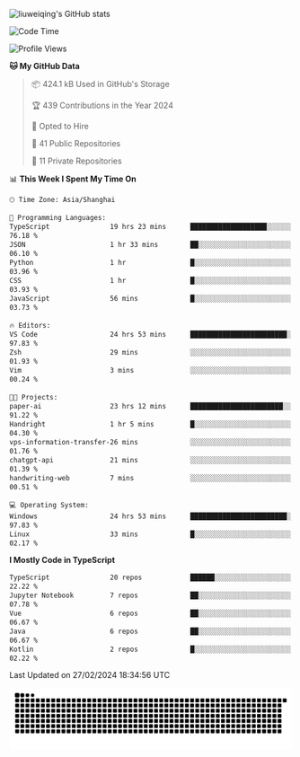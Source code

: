 ![liuweiqing's GitHub stats](https://github-readme-stats.vercel.app/api?username=14790897&show_icons=true&locale=cn&include_all_commits=true&count_private=true)

<!--START_SECTION:waka-->
![Code Time](http://img.shields.io/badge/Code%20Time-807%20hrs%2032%20mins-blue)

![Profile Views](http://img.shields.io/badge/Profile%20Views-2-blue)

**🐱 My GitHub Data** 

> 📦 424.1 kB Used in GitHub's Storage 
 > 
> 🏆 439 Contributions in the Year 2024
 > 
> 💼 Opted to Hire
 > 
> 📜 41 Public Repositories 
 > 
> 🔑 11 Private Repositories 
 > 
📊 **This Week I Spent My Time On** 

```text
🕑︎ Time Zone: Asia/Shanghai

💬 Programming Languages: 
TypeScript               19 hrs 23 mins      ███████████████████░░░░░░   76.18 % 
JSON                     1 hr 33 mins        ██░░░░░░░░░░░░░░░░░░░░░░░   06.10 % 
Python                   1 hr                █░░░░░░░░░░░░░░░░░░░░░░░░   03.96 % 
CSS                      1 hr                █░░░░░░░░░░░░░░░░░░░░░░░░   03.93 % 
JavaScript               56 mins             █░░░░░░░░░░░░░░░░░░░░░░░░   03.73 % 

🔥 Editors: 
VS Code                  24 hrs 53 mins      ████████████████████████░   97.83 % 
Zsh                      29 mins             ░░░░░░░░░░░░░░░░░░░░░░░░░   01.93 % 
Vim                      3 mins              ░░░░░░░░░░░░░░░░░░░░░░░░░   00.24 % 

🐱‍💻 Projects: 
paper-ai                 23 hrs 12 mins      ███████████████████████░░   91.22 % 
Handright                1 hr 5 mins         █░░░░░░░░░░░░░░░░░░░░░░░░   04.30 % 
vps-information-transfer-26 mins             ░░░░░░░░░░░░░░░░░░░░░░░░░   01.76 % 
chatgpt-api              21 mins             ░░░░░░░░░░░░░░░░░░░░░░░░░   01.39 % 
handwriting-web          7 mins              ░░░░░░░░░░░░░░░░░░░░░░░░░   00.51 % 

💻 Operating System: 
Windows                  24 hrs 53 mins      ████████████████████████░   97.83 % 
Linux                    33 mins             █░░░░░░░░░░░░░░░░░░░░░░░░   02.17 % 
```

**I Mostly Code in TypeScript** 

```text
TypeScript               20 repos            ██████░░░░░░░░░░░░░░░░░░░   22.22 % 
Jupyter Notebook         7 repos             ██░░░░░░░░░░░░░░░░░░░░░░░   07.78 % 
Vue                      6 repos             ██░░░░░░░░░░░░░░░░░░░░░░░   06.67 % 
Java                     6 repos             ██░░░░░░░░░░░░░░░░░░░░░░░   06.67 % 
Kotlin                   2 repos             █░░░░░░░░░░░░░░░░░░░░░░░░   02.22 % 
```




 Last Updated on 27/02/2024 18:34:56 UTC
<!--END_SECTION:waka-->

<picture>
  <source media="(prefers-color-scheme: dark)" srcset="https://raw.githubusercontent.com/14790897/14790897/output/github-contribution-grid-snake-dark.svg" />
  <source media="(prefers-color-scheme: light)" srcset="https://raw.githubusercontent.com/14790897/14790897/output/github-contribution-grid-snake.svg" />
  <img alt="github-snake" src="https://raw.githubusercontent.com/14790897/14790897/output/github-contribution-grid-snake.svg" />
</picture>
